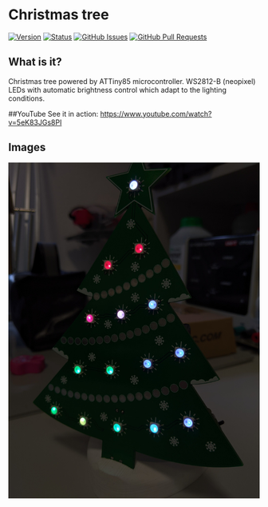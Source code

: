 # Christmas tree

[![Version](https://img.shields.io/github/v/release/jkordek1/Drvce)](https://github.com/jkordek1/Drvce/releases/tag/Initial)
[![Status](https://img.shields.io/badge/status-active-success.svg)]()
[![GitHub Issues](https://img.shields.io/github/issues/jkordek1/Drvce)](https://github.com/jkordek1/Drvce/issues)
[![GitHub Pull Requests](https://img.shields.io/github/issues-pr/jkordek1/Drvce)](https://github.com/jkordek1/Drvce/pulls)

## What is it?
Christmas tree powered by ATTiny85 microcontroller. WS2812-B (neopixel) LEDs with automatic brightness control which adapt to the lighting conditions.

##YouTube
See it in action: https://www.youtube.com/watch?v=5eK83JGs8PI

## Images
<p align="center">
  <img width="600" src="https://raw.githubusercontent.com/jkordek1/Drvce/main/Images/front_side_dark.jpg">
</p>


